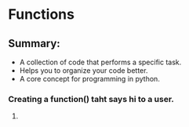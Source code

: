 # Functions

## Summary:
- A collection of code that performs a specific task.
- Helps you to organize your code better.
- A core concept for programming in python.

### Creating a function() taht says hi to a user.
1. 